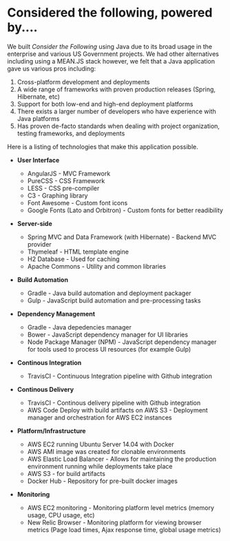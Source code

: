 # Considered the following, powered by....

We built _Consider the Following_ using Java due to its broad usage in the enterprise and various US Government projects. We had other alternatives including using a MEAN.JS stack however, we felt that a Java application gave us various pros including:

1. Cross-platform development and deployments
2. A wide range of frameworks with proven production releases (Spring, Hibernate, etc)
3. Support for both low-end and high-end deployment platforms
4. There exists a larger number of developers who have experience with Java platforms
5. Has proven de-facto standards when dealing with project organization, testing frameworks, and deployments

Here is a listing of technologies that make this application possible.

* **User Interface**
    * AngularJS - MVC Framework
	* PureCSS - CSS Framework
	* LESS - CSS pre-compiler
	* C3 - Graphing library
	* Font Awesome - Custom font icons
	* Google Fonts (Lato and Orbitron) - Custom fonts for better readibility

* **Server-side**
	* Spring MVC and Data Framework (with Hibernate) - Backend MVC provider
	* Thymeleaf - HTML template engine 
	* H2 Database - Used for caching
	* Apache Commons - Utility and common libraries

* **Build Automation**
	* Gradle - Java build automation and deployment packager
	* Gulp - JavaScript build automation and pre-processing tasks

* **Dependency Management**
	* Gradle - Java depedencies manager
	* Bower - JavaScript dependency manager for UI libraries
	* Node Package Manager (NPM) - JavaScript dependency manager for tools used to process UI resources (for example Gulp)

* **Continous Integration**
	* TravisCI - Continuous Integration pipeline with Github integration

* **Continous Delivery**
	* TravisCI - Continous delivery pipeline with Github integration
	* AWS Code Deploy with build artifacts on AWS S3 - Deployment manager and orchestration for AWS EC2 instances

* **Platform/Infrastructure** 
	* AWS EC2 running Ubuntu Server 14.04 with Docker 
	* AWS AMI image was created for clonable environments 
	* AWS Elastic Load Balancer - Allows for maintaining the production environment running while deployments take place
	* AWS S3 - for build artifacts
	* Docker Hub - Repository for pre-built docker images

* **Monitoring**
	* AWS EC2 monitoring - Monitoring platform level metrics (memory usage, CPU usage, etc)
	* New Relic Browser - Monitoring platform for viewing browser metrics (Page load times, Ajax response time, global usage metrics) 

